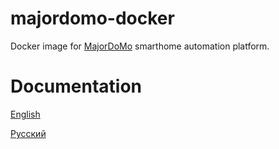 # majordomo-docker
Docker image for [MajorDoMo](https://github.com/sergejey/majordomo) smarthome automation platform.


# Documentation

[English](doc/en)

[Русский](doc/ru)

